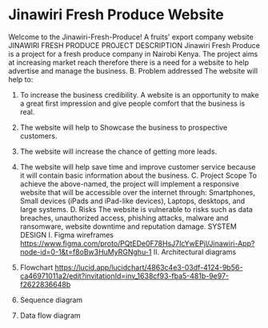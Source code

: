 # Jinawiri Fresh Produce Website
Welcome to the Jinawiri-Fresh-Produce! A fruits' export company website
JINAWIRI FRESH PRODUCE
PROJECT DESCRIPTION
Jinawiri Fresh Produce is a project for a fresh produce company in Nairobi Kenya. The project aims at increasing market reach therefore there is a need for a website to help advertise and manage the business.
B. Problem addressed
The website will help to:
1. To increase the business credibility. A website is an opportunity to make a great first impression and give people comfort that the business is real.
2. The website will help to Showcase the business to prospective customers.
3. The website will increase the chance of getting more leads.
4. The website will help save time and improve customer service because it will contain basic information about the business.
C. Project Scope
To achieve the above-named, the project will implement a responsive website that will be accessible over the internet through: Smartphones, Small devices (iPads and iPad-like devices), Laptops, desktops, and large systems.
D. Risks
The website is vulnerable to risks such as data breaches, unauthorized access, phishing attacks, malware and ransomware, website downtime and reputation damage.
SYSTEM DESIGN
I. Figma wireframes
https://www.figma.com/proto/PQtEDe0F78HsJ7IcYwEPjl/Jinawiri-App?node-id=0-1&t=f8oBw3HuMyRGNghu-1
II. Architectural diagrams
1.	Flowchart
https://lucid.app/lucidchart/4863c4e3-03df-4124-9b56-ca46971011a2/edit?invitationId=inv_1638cf93-fba5-481b-9e97-f2622836648b
2.	Sequence diagram

3.	Data flow diagram
